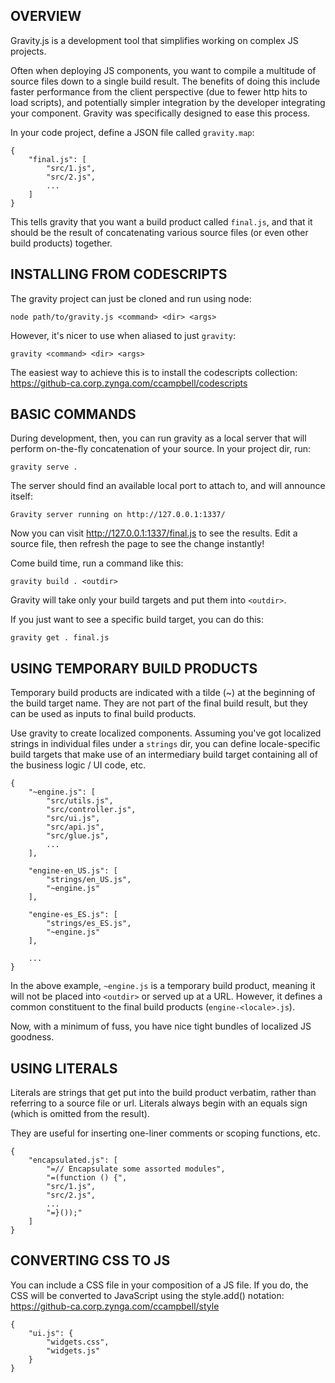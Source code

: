 OVERVIEW
--------

Gravity.js is a development tool that simplifies working on complex JS projects.

Often when deploying JS components, you want to compile a multitude of source
files down to a single build result.  The benefits of doing this include faster
performance from the client perspective (due to fewer http hits to load
scripts), and potentially simpler integration by the developer integrating your
component. Gravity was specifically designed to ease this process.

In your code project, define a JSON file called `gravity.map`:

	{
		"final.js": [
			"src/1.js",
			"src/2.js",
			...
		]
	}

This tells gravity that you want a build product called `final.js`, and that it
should be the result of concatenating various source files (or even other build
products) together.


INSTALLING FROM CODESCRIPTS
---------------------------

The gravity project can just be cloned and run using node:

	node path/to/gravity.js <command> <dir> <args>

However, it's nicer to use when aliased to just `gravity`:

	gravity <command> <dir> <args>

The easiest way to achieve this is to install the codescripts collection:
https://github-ca.corp.zynga.com/ccampbell/codescripts


BASIC COMMANDS
--------------

During development, then, you can run gravity as a local server that will
perform on-the-fly concatenation of your source.  In your project dir, run:

	gravity serve .

The server should find an available local port to attach to, and will announce
itself:

	Gravity server running on http://127.0.0.1:1337/

Now you can visit http://127.0.0.1:1337/final.js to see the results.  Edit a
source file, then refresh the page to see the change instantly!

Come build time, run a command like this:

	gravity build . <outdir>

Gravity will take only your build targets and put them into `<outdir>`.

If you just want to see a specific build target, you can do this:

	gravity get . final.js


USING TEMPORARY BUILD PRODUCTS
------------------------------

Temporary build products are indicated with a tilde (~) at the beginning of the
build target name.  They are not part of the final build result, but they can be
used as inputs to final build products.

Use gravity to create localized components.  Assuming you've got localized
strings in individual files under a `strings` dir, you can define
locale-specific build targets that make use of an intermediary build target
containing all of the business logic / UI code, etc.

	{
		"~engine.js": [
			"src/utils.js",
			"src/controller.js",
			"src/ui.js",
			"src/api.js",
			"src/glue.js",
			...
		],

		"engine-en_US.js": [
			"strings/en_US.js",
			"~engine.js"
		],

		"engine-es_ES.js": [
			"strings/es_ES.js",
			"~engine.js"
		],

		...
	}

In the above example, `~engine.js` is a temporary build product, meaning it will
not be placed into `<outdir>` or served up at a URL.  However, it defines a
common constituent to the final build products (`engine-<locale>.js`).

Now, with a minimum of fuss, you have nice tight bundles of localized JS
goodness.


USING LITERALS
--------------

Literals are strings that get put into the build product verbatim, rather than
referring to a source file or url.  Literals always begin with an equals sign
(which is omitted from the result).

They are useful for inserting one-liner comments or scoping functions, etc.

	{
		"encapsulated.js": [
			"=// Encapsulate some assorted modules",
			"=(function () {",
			"src/1.js",
			"src/2.js",
			...
			"=}());"
		]
	}


CONVERTING CSS TO JS
--------------------

You can include a CSS file in your composition of a JS file.  If you do, the CSS
will be converted to JavaScript using the style.add() notation:
https://github-ca.corp.zynga.com/ccampbell/style

	{
		"ui.js": {
			"widgets.css",
			"widgets.js"
		}
	}
